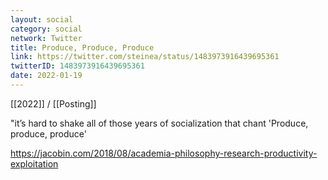 ```yaml
---
layout: social
category: social
network: Twitter
title: Produce, Produce, Produce
link: https://twitter.com/steinea/status/1483973916439695361
twitterID: 1483973916439695361
date: 2022-01-19
---
```


[[2022]] / [[Posting]]

"it’s hard to shake all of those years of socialization that chant 'Produce, produce, produce'

<https://jacobin.com/2018/08/academia-philosophy-research-productivity-exploitation>
